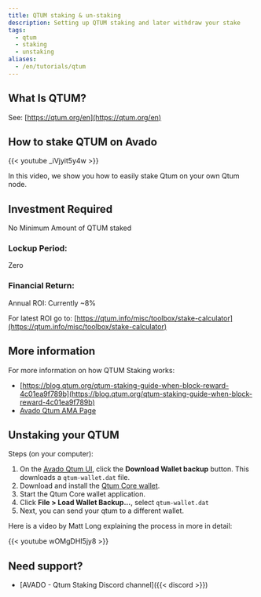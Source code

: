 ```yaml
---
title: QTUM staking & un-staking
description: Setting up QTUM staking and later withdraw your stake
tags: 
  - qtum
  - staking
  - unstaking
aliases:
  - /en/tutorials/qtum
---
```


## What Is QTUM?

See: [https://qtum.org/en](https://qtum.org/en)

## How to stake QTUM on Avado

{{< youtube _iVjyit5y4w >}}

In this video, we show you how to easily stake Qtum on your own Qtum node.

## Investment Required

No Minimum Amount of QTUM staked

### Lockup Period:

Zero

### Financial Return:

Annual ROI: Currently ~8%

For latest ROI go to: [https://qtum.info/misc/toolbox/stake-calculator](https://qtum.info/misc/toolbox/stake-calculator)

## More information

For more information on how QTUM Staking works:

* [https://blog.qtum.org/qtum-staking-guide-when-block-reward-4c01ea9f789b](https://blog.qtum.org/qtum-staking-guide-when-block-reward-4c01ea9f789b)
* [Avado Qtum AMA Page](https://medium.com/avado-node/ama-session-avado-and-qtum-df4bb8dd7fbd)

## Unstaking your QTUM

Steps (on your computer):
1. On the [Avado Qtum UI](http://my.ava.do/#/Packages/qtum.avado.dnp.dappnode.eth), click the **Download Wallet backup** button. This downloads a `qtum-wallet.dat` file.
2. Download and install the [Qtum Core wallet](https://qtum.org/use-qtum/qtum-wallet).
3. Start the Qtum Core wallet application.
4. Click **File > Load Wallet Backup...**, select `qtum-wallet.dat`
5. Next, you can send your qtum to a different wallet.

Here is a video by Matt Long explaining the process in more in detail:

{{< youtube wOMgDHI5jy8 >}}



## Need support?

*   [AVADO - Qtum Staking Discord channel]({{< discord >}})
